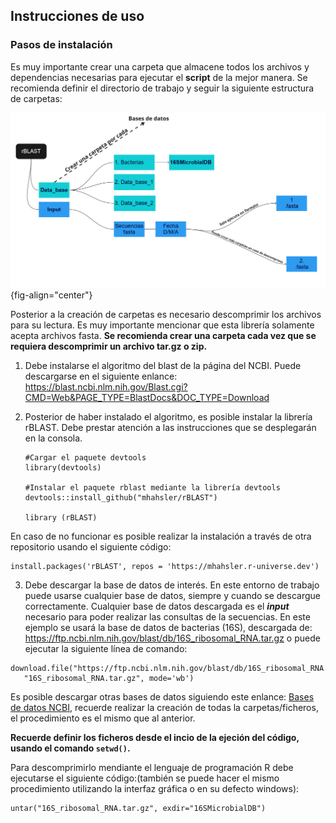 ## Instrucciones de uso

### Pasos de instalación

Es muy importante crear una carpeta que almacene todos los archivos y dependencias necesarias para ejecutar el **script** de la mejor manera. Se recomienda definir el directorio de trabajo y seguir la siguiente estructura de carpetas:

![](Carpetas_ficheros.jpg){fig-align="center"}

Posterior a la creación de carpetas es necesario descomprimir los archivos para su lectura. Es muy importante mencionar que esta librería solamente acepta archivos fasta. **Se recomienda crear una carpeta cada vez que se requiera descomprimir un archivo tar.gz o zip.**

1.  Debe instalarse el algoritmo del blast de la página del NCBI. Puede descargarse en el siguiente enlance: <https://blast.ncbi.nlm.nih.gov/Blast.cgi?CMD=Web&PAGE_TYPE=BlastDocs&DOC_TYPE=Download>

2.  Posterior de haber instalado el algoritmo, es posible instalar la librería rBLAST. Debe prestar atención a las instrucciones que se desplegarán en la consola.

    ```{r}
    #Cargar el paquete devtools
    library(devtools)

    #Instalar el paquete rblast mediante la librería devtools
    devtools::install_github("mhahsler/rBLAST")

    library (rBLAST)
    ```

En caso de no funcionar es posible realizar la instalación a través de otra repositorio usando el siguiente código:

```{r}
install.packages('rBLAST', repos = 'https://mhahsler.r-universe.dev')
```

3.  Debe descargar la base de datos de interés. En este entorno de trabajo puede usarse cualquier base de datos, siempre y cuando se descargue correctamente. Cualquier base de datos descargada es el ***input*** necesario para poder realizar las consultas de la secuencias. En este ejemplo se usará la base de datos de bacterias (16S), descargada de: <https://ftp.ncbi.nlm.nih.gov/blast/db/16S_ribosomal_RNA.tar.gz> o puede ejecutar la siguiente línea de comando:

```{r}
download.file("https://ftp.ncbi.nlm.nih.gov/blast/db/16S_ribosomal_RNA.tar.gz",
   "16S_ribosomal_RNA.tar.gz", mode='wb')

```

Es posible descargar otras bases de datos siguiendo este enlance: [Bases de datos NCBI](https://ftp.ncbi.nlm.nih.gov/blast/db/), recuerde realizar la creación de todas la carpetas/ficheros, el procedimiento es el mismo que al anterior.

**Recuerde definir los ficheros desde el incio de la ejeción del código, usando el comando `setwd()`.**

Para descomprimirlo mendiante el lenguaje de programación R debe ejecutarse el siguiente código:(también se puede hacer el mismo procedimiento utilizando la interfaz gráfica o en su defecto windows):

```{r}
untar("16S_ribosomal_RNA.tar.gz", exdir="16SMicrobialDB")
```
